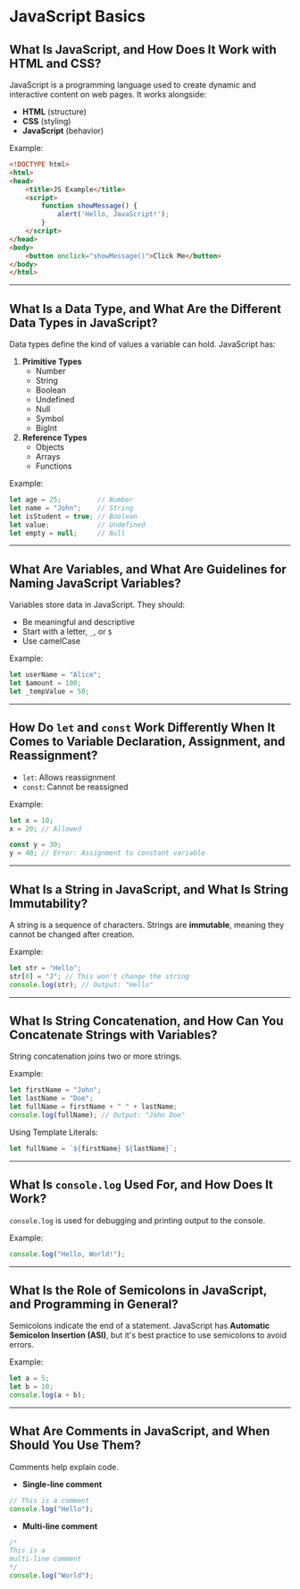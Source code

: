 # JavaScript Basics

## What Is JavaScript, and How Does It Work with HTML and CSS?
JavaScript is a programming language used to create dynamic and interactive content on web pages. It works alongside:
- **HTML** (structure)
- **CSS** (styling)
- **JavaScript** (behavior)

Example:
```html
<!DOCTYPE html>
<html>
<head>
    <title>JS Example</title>
    <script>
        function showMessage() {
            alert('Hello, JavaScript!');
        }
    </script>
</head>
<body>
    <button onclick="showMessage()">Click Me</button>
</body>
</html>
```

---

## What Is a Data Type, and What Are the Different Data Types in JavaScript?
Data types define the kind of values a variable can hold. JavaScript has:
1. **Primitive Types**
   - Number
   - String
   - Boolean
   - Undefined
   - Null
   - Symbol
   - BigInt
2. **Reference Types**
   - Objects
   - Arrays
   - Functions

Example:
```js
let age = 25;         // Number
let name = "John";    // String
let isStudent = true; // Boolean
let value;            // Undefined
let empty = null;     // Null
```

---

## What Are Variables, and What Are Guidelines for Naming JavaScript Variables?
Variables store data in JavaScript. They should:
- Be meaningful and descriptive
- Start with a letter, `_`, or `$`
- Use camelCase

Example:
```js
let userName = "Alice";
let $amount = 100;
let _tempValue = 50;
```

---

## How Do `let` and `const` Work Differently When It Comes to Variable Declaration, Assignment, and Reassignment?
- `let`: Allows reassignment
- `const`: Cannot be reassigned

Example:
```js
let x = 10;
x = 20; // Allowed

const y = 30;
y = 40; // Error: Assignment to constant variable
```

---

## What Is a String in JavaScript, and What Is String Immutability?
A string is a sequence of characters. Strings are **immutable**, meaning they cannot be changed after creation.

Example:
```js
let str = "Hello";
str[0] = "J"; // This won't change the string
console.log(str); // Output: "Hello"
```

---

## What Is String Concatenation, and How Can You Concatenate Strings with Variables?
String concatenation joins two or more strings.

Example:
```js
let firstName = "John";
let lastName = "Doe";
let fullName = firstName + " " + lastName;
console.log(fullName); // Output: "John Doe"
```

Using Template Literals:
```js
let fullName = `${firstName} ${lastName}`;
```

---

## What Is `console.log` Used For, and How Does It Work?
`console.log` is used for debugging and printing output to the console.

Example:
```js
console.log("Hello, World!");
```

---

## What Is the Role of Semicolons in JavaScript, and Programming in General?
Semicolons indicate the end of a statement. JavaScript has **Automatic Semicolon Insertion (ASI)**, but it's best practice to use semicolons to avoid errors.

Example:
```js
let a = 5;
let b = 10;
console.log(a + b);
```

---

## What Are Comments in JavaScript, and When Should You Use Them?
Comments help explain code.

- **Single-line comment**
```js
// This is a comment
console.log("Hello");
```
- **Multi-line comment**
```js
/*
This is a 
multi-line comment
*/
console.log("World");
